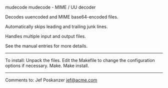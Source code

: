 mudecode
mudecode - MIME / UU decoder

Decodes uuencoded and MIME base64-encoded files.

Automatically skips leading and trailing junk lines.

Handles multiple input and output files.

See the manual entries for more details.


---------------------------------
To install:
    Unpack the files.
    Edit the Makefile to change the configuration options if necessary.
    Make.
    Make install.

---------------------------------
Comments to:
    Jef Poskanzer <jef@acme.com>

